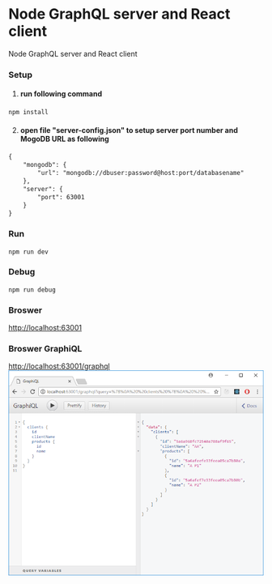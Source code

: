 # Node GraphQL server and React client
Node GraphQL server and React client

### Setup
1. #### run following command
```
npm install
```
2. #### open file "server-config.json" to setup server port number and MogoDB URL as following
```
{
    "mongodb": {
        "url": "mongodb://dbuser:password@host:port/databasename"
    },
    "server": {
        "port": 63001
    }
}
```
### Run
```
npm run dev
```
### Debug
```
npm run debug
```
### Broswer
[http://localhost:63001](http://localhost:63001/)
### Broswer GraphiQL
[http://localhost:63001/graphql](http://localhost:63001/graphql)
![alt text](https://github.com/sydney900/Node-GraphQL-server-and-React-client/blob/master/graphql.png "GraphiQL")




